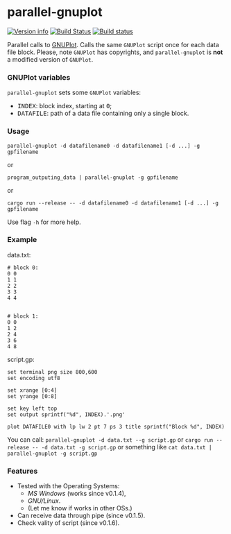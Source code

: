 # parallel-gnuplot
[![Version info](https://img.shields.io/crates/v/parallel-gnuplot.svg)](https://crates.io/crates/parallel-gnuplot)
[![Build Status](https://travis-ci.org/kirch7/parallel-gnuplot.svg?branch=master)](https://travis-ci.org/kirch7/parallel-gnuplot)
[![Build status](https://ci.appveyor.com/api/projects/status/9ipxmpbme70mgi2j/branch/master?svg=true)](https://ci.appveyor.com/project/kirch7/parallel-gnuplot/branch/master)

Parallel calls to <a href="http://www.gnuplot.info/">GNUPlot</a>.
Calls the same `GNUPlot` script once for each data file block.
Please, note `GNUPlot` has copyrights,
and `parallel-gnuplot` is <strong>not</strong> a modified version of `GNUPlot`.

### GNUPlot variables
`parallel-gnuplot` sets some `GNUPlot` variables:
<ul>
<li> <tt>INDEX</tt>: block index, starting at <tt>0</tt>; </li>
<li> <tt>DATAFILE</tt>: path of a data file containing only a single block. </li>
</ul>

### Usage
`parallel-gnuplot -d datafilename0 -d datafilename1 [-d ...] -g gpfilename`

or

`program_outputing_data | parallel-gnuplot -g gpfilename`

or

`cargo run --release -- -d datafilename0 -d datafilename1 [-d ...] -g gpfilename`


Use flag `-h` for more help.

### Example

data.txt:

```plain
# block 0:
0 0
1 1
2 2
3 3
4 4


# block 1:
0 0
1 2
2 4
3 6
4 8
```

script.gp:

```gnuplot
set terminal png size 800,600
set encoding utf8

set xrange [0:4]
set yrange [0:8]

set key left top
set output sprintf("%d", INDEX).'.png'

plot DATAFILE0 with lp lw 2 pt 7 ps 3 title sprintf("Block %d", INDEX)
```

You can call:
  `parallel-gnuplot -d data.txt --g script.gp`
  or
  `cargo run --release -- -d data.txt -g script.gp`
  or something like
  `cat data.txt | parallel-gnuplot -g script.gp`

### Features
<ul>
  <li>Tested with the Operating Systems:
  <ul>
    <li><em>MS Windows</em> (works since v0.1.4),</li>
    <li><em>GNU/Linux</em>.</li>
    <li>(Let me know if works in other OSs.)</li>
  </ul>
  <li>Can receive data through pipe (since v0.1.5).</li>
  <li>Check vality of script (since v0.1.6).</li>
</Ul>
